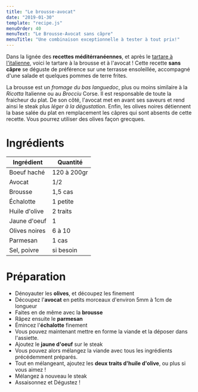 ```yaml
---
title: "Le brousse-avocat"
date: "2019-01-30"
template: "recipe.js"
menuOrder: 40
menuText: "Le Brousse-Avocat sans câpre"
menuTitle: "Une combinaison exceptionnelle à tester à tout prix!"
---
```


Dans la lignée des **recettes méditérranéennes**, et après le [tartare à l'italienne](/fr/recettes/italien "Cliquez ici pour consulter cette autre recette"), voici le tartare à la brousse et à l'avocat !
Cette recette **sans câpre** se déguste de préférence sur une terrasse ensoleillée, accompagné d'une salade et quelques pommes de terre frites.

La brousse est un _fromage du bas languedoc_, plus ou moins similaire à la _Ricotta_ Italienne ou au _Brocciu_ Corse. Il est responsable de toute la fraicheur du plat.
De son côté, l'avocat met en avant ses saveurs et rend ainsi le steak plus _léger à la dégustation_.
Enfin, les olives noires détiennent la base salée du plat en remplacement les câpres qui sont absents de cette recette. Vous pourrez utiliser des olives façon grecques.

# Ingrédients

| Ingrédient	    | Quantité    |
| ----------------- | ----------- |
| Boeuf haché       | 120 à 200gr |
| Avocat 	        | 1/2         |
| Brousse           | 1,5 cas     |
| Échalotte         | 1 petite    |
| Huile d'olive	    | 2 traits    |
| Jaune d'oeuf      | 1           |
| Olives noires     | 6 à 10      |
| Parmesan          | 1 cas       |
| Sel, poivre       | si besoin   |

# Préparation

- Dénoyauter les **olives**, et découpez les finement
- Découpez l'**avocat** en petits morceaux d'environ 5mm à 1cm de longueur
- Faites en de même avec la **brousse**
- Râpez ensuite le **parmesan**
- Émincez l'**échalotte** finement
- Vous pouvez maintenant mettre en forme la viande et la déposer dans l'assiette.
- Ajoutez le **jaune d'oeuf** sur le steak
- Vous pouvez alors mélangez la viande avec tous les ingrédients précédemment préparés.
- Tout en mélangeant, ajoutez les **deux traits d'huile d'olive**, ou plus si vous aimez !
- Mélangez à nouveau le steak
- Assaisonnez et Dégustez !

